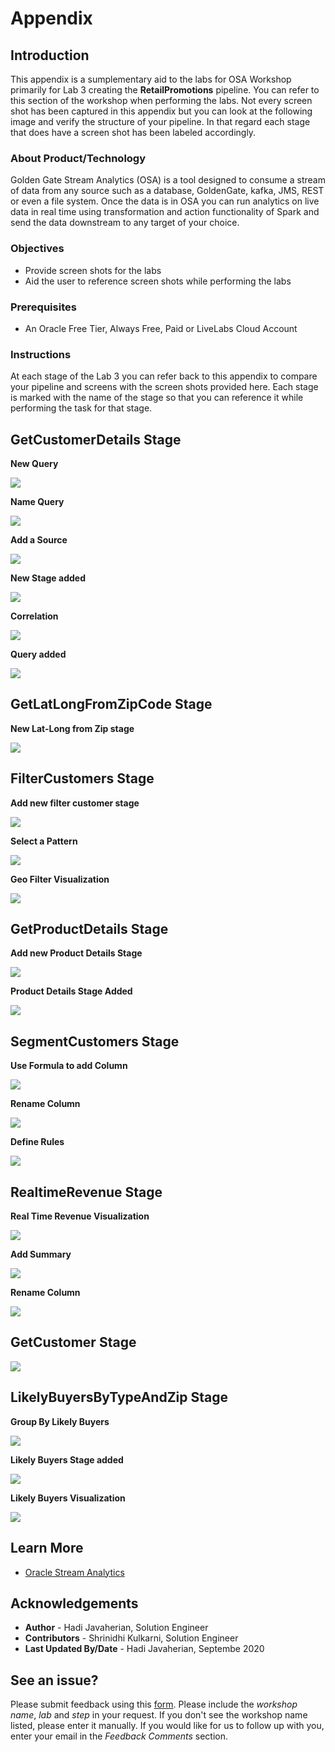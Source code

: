 
# Appendix

## Introduction
This appendix is a sumplementary aid to the labs for OSA Workshop primarily for Lab 3 creating the **RetailPromotions** pipeline.  You can refer to this section of the workshop when performing the labs.  Not every screen shot has been captured in this appendix but you can look at the following image and verify the structure of your pipeline.  In that regard each stage that does have a screen shot has been labeled accordingly.


### About Product/Technology
Golden Gate Stream Analytics (OSA) is a tool designed to consume a stream of data from any source such as a database, GoldenGate, kafka, JMS, REST or even a file system.  Once the data is in OSA you can run analytics on live data in real time using transformation and action functionality of Spark and send the data downstream to any target of your choice.

### Objectives
- Provide screen shots for the labs
- Aid the user to reference screen shots while performing the labs

### Prerequisites

* An Oracle Free Tier, Always Free, Paid or LiveLabs Cloud Account

### Instructions
At each stage of the Lab 3 you can refer back to this appendix to compare your pipeline and screens with the screen shots provided here.  Each stage is marked with the name of the stage so that you can reference it while performing the task for that stage.


## GetCustomerDetails Stage
**New Query**

![](./images/orderstreamstage2.png)

**Name Query**

![](./images/orderstreamstage3.png)

**Add a Source**

![](./images/getcustomerdetails2.png)

**New Stage added**

![](./images/getcustomerdetails3.png)

**Correlation**

![](./images/getcustomerdetails4.png)

**Query added**

![](./images/getcustomerdetails5.png)


## GetLatLongFromZipCode Stage

**New Lat-Long from Zip stage**

![](./images/getlatlongfromzipcode.png)

## FilterCustomers Stage

**Add new filter customer stage**

![](./images/filtercustomers.png)

**Select a Pattern**

![](./images/geofilterpattern.png)

**Geo Filter Visualization**

![](./images/geofiltervisual.png)

## GetProductDetails Stage

**Add new Product Details Stage**

![](./images/getproductdetails.png)

**Product Details Stage Added**

![](./images/getproductdetails2.png)


## SegmentCustomers Stage

**Use Formula to add Column**

![](./images/discountoffered.png)


**Rename Column**

![](./images/newaddedfields.png)

**Define Rules**

![](./images/goldcustomers.png)


## RealtimeRevenue Stage

**Real Time Revenue Visualization**

![](./images/revenuebycustomersegment.png)


**Add Summary**

![](./images/rtrvenuesummaries.png)

**Rename Column**

![](./images/rtrvenuesummariesrename.png)


## GetCustomer Stage

![](./images/getcustomer.png)


## LikelyBuyersByTypeAndZip Stage

**Group By Likely Buyers**

![](./images/likelybuyersbytypeandzip.png)


**Likely Buyers Stage added**

![](./images/likelybuyersbytypeandzipgroups.png)

**Likely Buyers Visualization**

![](./images/likelybuyersbytypeandzipvisual.png)

## Learn More

* [Oracle Stream Analytics](https://www.oracle.com/middleware/technologies)

## Acknowledgements

* **Author** - Hadi Javaherian, Solution Engineer
* **Contributors** - Shrinidhi Kulkarni, Solution Engineer
* **Last Updated By/Date** - Hadi Javaherian, Septembe 2020

## See an issue?
Please submit feedback using this [form](https://apexapps.oracle.com/pls/apex/f?p=133:1:::::P1_FEEDBACK:1). Please include the *workshop name*, *lab* and *step* in your request.  If you don't see the workshop name listed, please enter it manually. If you would like for us to follow up with you, enter your email in the *Feedback Comments* section.
